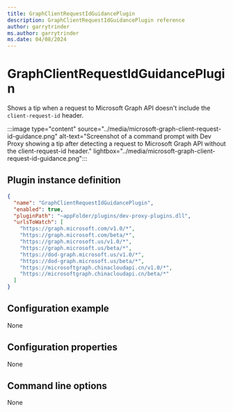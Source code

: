 ```yaml
---
title: GraphClientRequestIdGuidancePlugin
description: GraphClientRequestIdGuidancePlugin reference
author: garrytrinder
ms.author: garrytrinder
ms.date: 04/08/2024
---
```


# GraphClientRequestIdGuidancePlugin

Shows a tip when a request to Microsoft Graph API doesn't include the `client-request-id` header.

:::image type="content" source="../media/microsoft-graph-client-request-id-guidance.png" alt-text="Screenshot of a command prompt with Dev Proxy showing a tip after detecting a request to Microsoft Graph API without the client-request-id header." lightbox="../media/microsoft-graph-client-request-id-guidance.png":::

## Plugin instance definition

```json
{
  "name": "GraphClientRequestIdGuidancePlugin",
  "enabled": true,
  "pluginPath": "~appFolder/plugins/dev-proxy-plugins.dll",
  "urlsToWatch": [
    "https://graph.microsoft.com/v1.0/*",
    "https://graph.microsoft.com/beta/*",
    "https://graph.microsoft.us/v1.0/*",
    "https://graph.microsoft.us/beta/*",
    "https://dod-graph.microsoft.us/v1.0/*",
    "https://dod-graph.microsoft.us/beta/*",
    "https://microsoftgraph.chinacloudapi.cn/v1.0/*",
    "https://microsoftgraph.chinacloudapi.cn/beta/*"
  ]
}
```

## Configuration example

None

## Configuration properties

None

## Command line options

None

